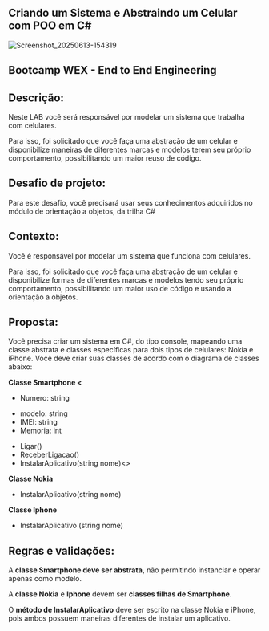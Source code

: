 ## Criando um Sistema e Abstraindo um Celular com POO em C#

![Screenshot_20250613-154319](https://github.com/user-attachments/assets/d8b60a21-f60e-47aa-a3aa-ee9e5582762b)


## Bootcamp WEX - End to End Engineering


## Descrição:
Neste LAB você será responsável por modelar um sistema que trabalha com celulares.

Para isso, foi solicitado que você faça uma abstração de um celular e disponibilize maneiras de diferentes marcas e modelos terem seu próprio comportamento, possibilitando um maior reuso de código.



## Desafio de projeto:
Para este desafio, você precisará usar seus conhecimentos adquiridos no módulo de orientação a objetos, da trilha C#


## Contexto:
Você é responsável por modelar um sistema que funciona com celulares. 

Para isso, foi solicitado que você faça uma abstração de um celular e disponibilize formas de diferentes marcas e modelos tendo seu próprio comportamento, possibilitando um maior uso de código e usando a orientação a objetos.


## Proposta:
Você precisa criar um sistema em C#, do tipo console, mapeando uma classe abstrata e classes específicas para dois tipos de celulares: Nokia e iPhone. Você deve criar suas classes de acordo com o diagrama de classes abaixo:


**Classe Smartphone <<abstract>**
+ Numero: string 
- modelo: string 
- IMEI: string
- Memoria: int 

+ Ligar()
+ ReceberLigacao()
+ InstalarAplicativo(string nome)<<abstract>> 



**Classe Nokia**
+ InstalarAplicativo(string nome)


**Classe Iphone**
+ InstalarAplicativo (string nome)






## Regras e validações:

A **classe Smartphone deve ser abstrata,** não permitindo instanciar e operar apenas como modelo.

A **classe Nokia** e **Iphone** devem ser **classes filhas de Smartphone**.

O **método de InstalarAplicativo** deve ser escrito na classe Nokia e iPhone, pois ambos possuem maneiras diferentes de instalar um aplicativo. 




